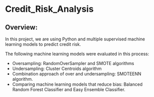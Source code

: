 # Credit_Risk_Analysis

## Overview:
In this project, we are using Python and multiple supervised machine learning models to predict credit risk.

The following machine learning models were evaluated in this process:

* Oversampling: RandomOverSampler and SMOTE algorithms
* Undersampling: Cluster Centroids algorithm
* Combination approach of over and undersampling: SMOTEENN algorithm.
* Comparing machine learning models that reduce bias: Balanced Random Forest Classifier and Easy Ensemble Classifier.
